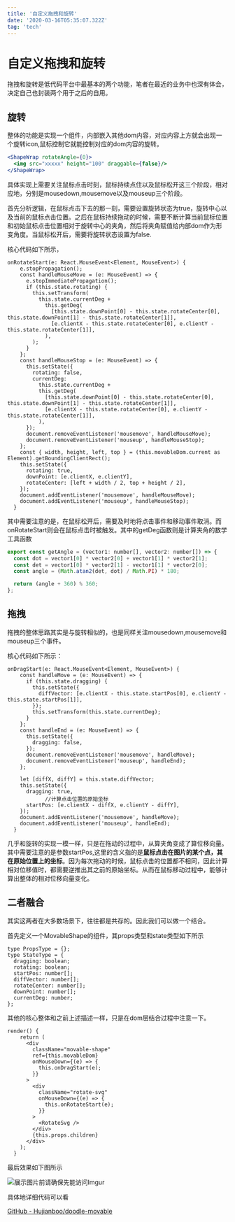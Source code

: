 ```yaml
---
title: '自定义拖拽和旋转'
date: '2020-03-16T05:35:07.322Z'
tag: 'tech'
---
```

# 自定义拖拽和旋转

拖拽和旋转是低代码平台中最基本的两个功能，笔者在最近的业务中也深有体会，决定自己也封装两个用于之后的自用。

## 旋转

整体的功能是实现一个组件，内部嵌入其他dom内容，对应内容上方就会出现一个旋转icon,鼠标控制它就能控制对应的dom内容的旋转。

```jsx
<ShapeWrap rotateAngle={0}>
  <img src="xxxxx" height="100" draggable={false}/>
</ShapeWrap>
```

具体实现上需要关注鼠标点击时刻，鼠标持续点住以及鼠标松开这三个阶段，相对应地，分别是mousedown,mousemove以及mouseup三个阶段。

首先分析逻辑，在鼠标点击下去的那一刻，需要设置旋转状态为true，旋转中心以及当前的鼠标点击位置。之后在鼠标持续拖动的时候，需要不断计算当前鼠标位置和初始鼠标点击位置相对于旋转中心的夹角，然后将夹角赋值给内部dom作为形变角度。当鼠标松开后，需要将旋转状态设置为false.

核心代码如下所示，

```tsx
onRotateStart(e: React.MouseEvent<Element, MouseEvent>) {
    e.stopPropagation();
    const handleMouseMove = (e: MouseEvent) => {
      e.stopImmediatePropagation();
      if (this.state.rotating) {
        this.setTransform(
          this.state.currentDeg +
            this.getDeg(
              [this.state.downPoint[0] - this.state.rotateCenter[0], this.state.downPoint[1] - this.state.rotateCenter[1]],
              [e.clientX - this.state.rotateCenter[0], e.clientY - this.state.rotateCenter[1]],
            ),
        );
      }
    };
    const handleMouseStop = (e: MouseEvent) => {
      this.setState({
        rotating: false,
        currentDeg:
          this.state.currentDeg +
          this.getDeg(
            [this.state.downPoint[0] - this.state.rotateCenter[0], this.state.downPoint[1] - this.state.rotateCenter[1]],
            [e.clientX - this.state.rotateCenter[0], e.clientY - this.state.rotateCenter[1]],
          ),
      });
      document.removeEventListener('mousemove', handleMouseMove);
      document.removeEventListener('mouseup', handleMouseStop);
    };
    const { width, height, left, top } = (this.movableDom.current as Element).getBoundingClientRect();
    this.setState({
      rotating: true,
      downPoint: [e.clientX, e.clientY],
      rotateCenter: [left + width / 2, top + height / 2],
    });
    document.addEventListener('mousemove', handleMouseMove);
    document.addEventListener('mouseup', handleMouseStop);
  }
```

其中需要注意的是，在鼠标松开后，需要及时地将点击事件和移动事件取消。而onRotateStart则会在鼠标点击时被触发。其中的getDeg函数则是计算夹角的数学工具函数

```jsx
export const getAngle = (vector1: number[], vector2: number[]) => {
  const dot = vector1[0] * vector2[0] + vector1[1] * vector2[1];
  const det = vector1[0] * vector2[1] - vector1[1] * vector2[0];
  const angle = (Math.atan2(det, dot) / Math.PI) * 180;

  return (angle + 360) % 360;
};
```

## 拖拽

拖拽的整体思路其实是与旋转相似的，也是同样关注mousedown,mousemove和mouseup三个事件。

核心代码如下所示：

```tsx
onDragStart(e: React.MouseEvent<Element, MouseEvent>) {
    const handleMove = (e: MouseEvent) => {
      if (this.state.dragging) {
        this.setState({
          diffVector: [e.clientX - this.state.startPos[0], e.clientY - this.state.startPos[1]],
        });
        this.setTransform(this.state.currentDeg);
      }
    };
    const handleEnd = (e: MouseEvent) => {
      this.setState({
        dragging: false,
      });
      document.removeEventListener('mousemove', handleMove);
      document.removeEventListener('mouseup', handleEnd);
    };

    let [diffX, diffY] = this.state.diffVector;
    this.setState({
      dragging: true,
			//计算点击位置的原始坐标
      startPos: [e.clientX - diffX, e.clientY - diffY],
    });
    document.addEventListener('mousemove', handleMove);
    document.addEventListener('mouseup', handleEnd);
  }
```

几乎和旋转的实现一模一样，只是在拖动的过程中，从算夹角变成了算位移向量。其中需要注意的是参数startPos,这里的含义指的是**鼠标点击在图片的某个点，其在原始位置上的坐标**。因为每次拖动的时候，鼠标点击的位置都不相同，因此计算相对位移值时，都需要逆推出其之前的原始坐标。从而在鼠标移动过程中，能够计算出整体的相对位移向量变化。

## 二者融合

其实这两者在大多数场景下，往往都是共存的。因此我们可以做一个结合。

首先定义一个MovableShape的组件，其props类型和state类型如下所示

```tsx
type PropsType = {};
type StateType = {
  dragging: boolean;
  rotating: boolean;
  startPos: number[];
  diffVector: number[];
  rotateCenter: number[];
  downPoint: number[];
  currentDeg: number;
};
```

其他的核心整体和之前上述描述一样，只是在dom层结合过程中注意一下。

```tsx
render() {
    return (
      <div
        className="movable-shape"
        ref={this.movableDom}
        onMouseDown={(e) => {
          this.onDragStart(e);
        }}
      >
        <div
          className="rotate-svg"
          onMouseDown={(e) => {
            this.onRotateStart(e);
          }}
        >
          <RotateSvg />
        </div>
        {this.props.children}
      </div>
    );
  }
```

最后效果如下图所示

![展示图片前请确保先能访问Imgur](https://i.imgur.com/Wm0I5u8.gif)

具体地详细代码可以看 

[GitHub - Hujianboo/doodle-movable](https://github.com/Hujianboo/doodle-movable)